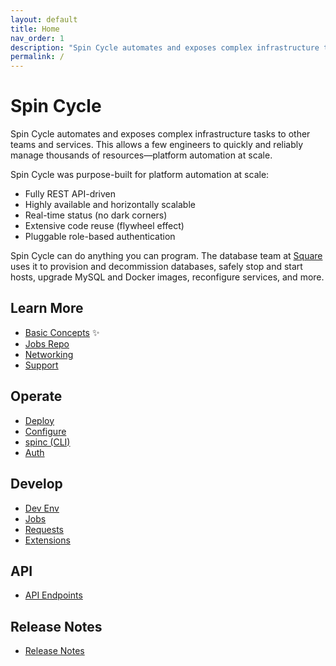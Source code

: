 ```yaml
---
layout: default
title: Home
nav_order: 1
description: "Spin Cycle automates and exposes complex infrastructure tasks to other teams and services."
permalink: /
---
```

# Spin Cycle

Spin Cycle automates and exposes complex infrastructure tasks to other teams and services. This allows a few engineers to quickly and reliably manage thousands of resources&mdash;platform automation at scale.

Spin Cycle was purpose-built for platform automation at scale:

* Fully REST API-driven
* Highly available and horizontally scalable
* Real-time status (no dark corners)
* Extensive code reuse (flywheel effect)
* Pluggable role-based authentication

Spin Cycle can do anything you can program. The database team at [Square](https://squareup.com/) uses it to provision and decommission databases, safely stop and start hosts, upgrade MySQL and Docker images, reconfigure services, and more.

## Learn More
* [Basic Concepts](v1.0/learn-more/basic-concepts)&nbsp;&#x2728;
* [Jobs Repo](v1.0/learn-more/jobs-repo)
* [Networking](v1.0/learn-more/networking)
* [Support](v1.0/learn-more/support)

## Operate
* [Deploy](v1.0/operate/deploy)
* [Configure](v1.0/operate/configure)
* [spinc (CLI)](v1.0/operate/spinc)
* [Auth](v1.0/operate/auth)

## Develop
* [Dev Env](v1.0/develop/dev-env)
* [Jobs](v1.0/develop/jobs)
* [Requests](v1.0/develop/requests)
* [Extensions](v1.0/develop/extensions)

## API
* [API Endpoints](v1.0/api/)

## Release Notes
* [Release Notes](release-notes)
